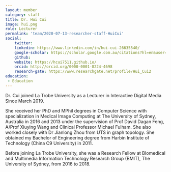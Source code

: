 ```yaml
---
layout: member
category: staff
title: Dr. Hui Cui
image: hui.png
role: Lecturer
permalink: 'team/2020-07-13-researcher-staff-HuiCui'
social:
    twitter: 
    linkedin: https://www.linkedin.com/in/hui-cui-26635540/
    google-scholar: https://scholar.google.com.au/citations?hl=en&user=IPHzmmQAAAAJ
    github: 
    website: https://hcui7511.github.io/
    orcid: http://orcid.org/0000-0001-8224-4698
    research-gate: https://www.researchgate.net/profile/Hui_Cui2
education:
 - Education
---
```


Dr. Cui joined La Trobe University as a Lecturer in Interactive Digital Media Since March 2019.

She received her PhD and MPhil degrees in Computer Science with specialization in Medical Image Computing at The University of Sydney, Australia in 2016 and 2013 under the supervision of Prof David Dagan Feng, A/Prof Xiuying Wang and Clinical Professor Michael Fulham. She also worked closely with Dr Jianlong Zhou from UTS in graph topology. She obtained my Bachelor of Engineering degree from Harbin Institute of Technology (China C9 University) in 2011.

Before joining La Trobe University, she was a Research Fellow at BIomedical and Multimedia Information Technology Research Group (BMIT), The University of Sydney, from 2016 to 2018. 

